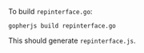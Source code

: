To build `repinterface.go`:

```
gopherjs build repinterface.go
```

This should generate `repinterface.js`.
